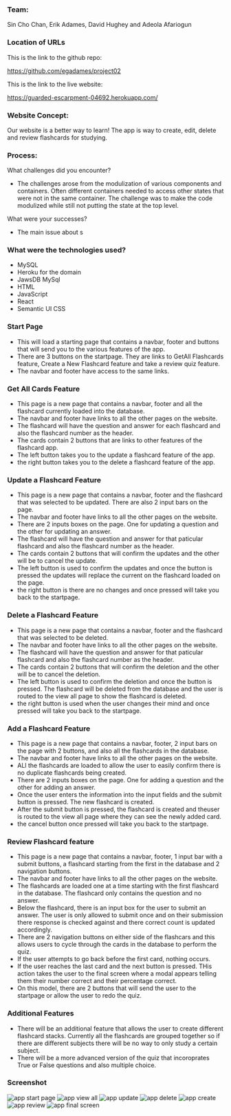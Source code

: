 ### Team: 
Sin Cho Chan, Erik Adames, David Hughey and Adeola Afariogun

### Location of URLs
This is the link to the github repo:

https://github.com/egadames/project02

This is the link to the live website:

https://guarded-escarpment-04692.herokuapp.com/

### Website Concept: 
Our website is a better way to learn!
The app is way to create, edit, delete and review flashcards for studying.

### Process:  

What challenges did you encounter?
  * The challenges arose from the modulization of various components and containers. Often different containers needed to access other states that were not in the same container. The challenge was to make the code modulized while still not putting the state at the top level. 

What were your successes?
  * The main issue about s

### What were the technologies used? 
  * MySQL
  * Heroku for the domain
  * JawsDB MySql
  * HTML
  * JavaScript
  * React
  * Semantic UI CSS

### Start Page
  * This will load a starting page that contains a navbar, footer and buttons that will send you to the various features of the app.
  * There are 3 buttons on the startpage. They are links to GetAll Flashcards feature, Create a New Flashcard feature and take a review quiz feature.
  * The navbar and footer have access to the same links.

### Get All Cards Feature
  * This page is a new page that contains a navbar, footer and all the flashcard currently loaded into the database.
  * The navbar and footer have links to all the other pages on the website.
  * The flashcard will have the question and answer for each flashcard and also the flashcard number as the header.
  * The cards contain 2 buttons that are links to other features of the flashcard app. 
  * The left button takes you to the update a flashcard feature of the app.
  * the right button takes you to the delete a flashcard feature of the app.

### Update a Flashcard Feature
  * This page is a new page that contains a navbar, footer and the flashcard that was selected to be updated. There are also 2 input bars on the page. 
  * The navbar and footer have links to all the other pages on the website.
  * There are 2 inputs boxes on the page. One for updating a question and the other for updating an answer.
  * The flashcard will have the question and answer for that paticular flashcard and also the flashcard number as the header.
  * The cards contain 2 buttons that will confirm the updates and the other will be to cancel the update. 
  * The left button is used to confirm the updates and once the button is pressed the updates will replace the current on the flashcard loaded on the page.
  * the right button is there are no changes and once pressed will take you back to the startpage.

### Delete a Flashcard Feature
  * This page is a new page that contains a navbar, footer and the flashcard that was selected to be deleted. 
  * The navbar and footer have links to all the other pages on the website.
  * The flashcard will have the question and answer for that paticular flashcard and also the flashcard number as the header.
  * The cards contain 2 buttons that will confirm the deletion and the other will be to cancel the deletion. 
  * The left button is used to confirm the deletion and once the button is pressed. The flashcard will be deleted from the database and the user is routed to the view all page to show the flashcard is deleted.
  * the right button is used when the user changes their mind and once pressed will take you back to the startpage.

### Add a Flashcard Feature
  * This page is a new page that contains a navbar, footer, 2 input bars on the page with 2 buttons, and also all the flashcards in the database. 
  * The navbar and footer have links to all the other pages on the website.
  * ALl the flashcards are loaded to allow the user to easily confirm there is no duplicate flashcards being created.
  * There are 2 inputs boxes on the page. One for adding a question and the other for adding an answer.
  * Once the user enters the information into the input fields and the submit button is pressed. The new flashcard is created. 
  * After the submit button is pressed, the flashcard is created and theuser is routed to the view all page where they can see the newly added card.
  * the cancel button once pressed will take you back to the startpage.

### Review Flashcard feature
  * This page is a new page that contains a navbar, footer, 1 input bar with a submit buttons, a flashcard starting from the first in the database and 2 navigation buttons. 
  * The navbar and footer have links to all the other pages on the website.
  * The flashcards are loaded one at a time starting with the first flashcard in the database. The flashcard only contains the question and no answer.
  * Below the flashcard, there is an input box for the user to submit an answer. The user is only allowed to submit once and on their submission there response is checked against and there correct count is updated accordingly. 
  * There are 2 navigation buttons on either side of the flashcars and this allows users to cycle through the cards in the database to perform the quiz. 
  * If the user attempts to go back before the first card, nothing occurs.
  * If the user reaches the last card and the next button is pressed. THis action takes the user to the final screen where a modal appears telling them their number correct and their percentage correct.
  * On this model, there are 2 buttons that will send the user to the startpage or allow the user to redo the quiz.

### Additional Features
  * There will be an additional feature that allows the user to create different flashcard stacks. Currently all the flashcards are grouped together so if there are different subjects there will be no way to only study a certain subject.
  * There will be a more advanced version of the quiz that incoroprates True or False questions and also multiple choice.

### Screenshot


![app start page](https://github.com/egadames/project02/blob/master/client/src/asset/startPage.JPG)
![app view all](https://github.com/egadames/project02/blob/master/client/src/asset/viewAll.JPG)
![app update](https://github.com/egadames/project02/blob/master/client/src/asset/update.JPG)
![app delete](https://github.com/egadames/project02/blob/master/client/src/asset/delete.JPG)
![app create](https://github.com/egadames/project02/blob/master/client/src/asset/create.JPG)
![app review](https://github.com/egadames/project02/blob/master/client/src/asset/review.JPG)
![app final screen](https://github.com/egadames/project02/blob/master/client/src/asset/finalScreen.JPG)

